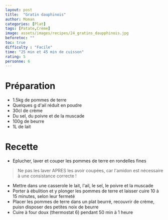 ```yaml
---
layout: post
title:  "Gratin dauphinois"
author: Moman
categories: [Plat]
tags: [Patate,Crème]
image: assets/images/recipes/24_gratins_daupphinois.jpg
beforetoc: ""
toc: true
difficulty : "Facile"
time: "25 min et 45 min de cuisson"
rating: 5
personne: 6
---
```


# Préparation 
* 1.5kg de pommes de terre
* Quelques g d'ail réduit en poudre
* 30cl de crème
* Du sel, du poivre et de la muscade
* 100g de beurre
* 1L de lait

# Recette
* Eplucher, laver et couper les pommes de terre en rondelles fines
> Ne pas les laver APRES les avoir coupées, car l'amidon est nécessaire à une consistance correcte !
* Mettre dans une casserole le lait, l'ail, le sel, le poivre et la muscade
* Porter à ébulition et y plonger les pommes de terre et laisser cuire 10 à 15 minutes, selon leur fermeté
* Placer les pommes de terre dans un plat beurré, recouvrir de crème, puisn disposer des petites noix de beurre
* Cuire à four doux (thermostat 6) pendant 50 min à 1 heure